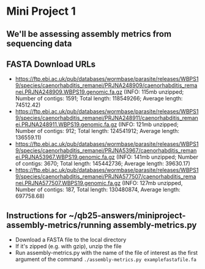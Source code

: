 # Mini Project 1
## We'll be assessing assembly metrics from sequencing data

## FASTA Download URLs
- https://ftp.ebi.ac.uk/pub/databases/wormbase/parasite/releases/WBPS19/species/caenorhabditis_remanei/PRJNA248909/caenorhabditis_remanei.PRJNA248909.WBPS19.genomic.fa.gz  (INFO: 115mb unzipped; Number of contigs: 1591; Total length: 118549266; Average length: 74512.42)
- https://ftp.ebi.ac.uk/pub/databases/wormbase/parasite/releases/WBPS19/species/caenorhabditis_remanei/PRJNA248911/caenorhabditis_remanei.PRJNA248911.WBPS19.genomic.fa.gz (INFO: 121mb unzipped; Number of contigs: 912; Total length: 124541912; Average length: 136559.11)
- https://ftp.ebi.ac.uk/pub/databases/wormbase/parasite/releases/WBPS19/species/caenorhabditis_remanei/PRJNA53967/caenorhabditis_remanei.PRJNA53967.WBPS19.genomic.fa.gz (INFO: 141mb unzipped; Number of contigs: 3670; Total length: 145442736; Average length: 39630.17)
- https://ftp.ebi.ac.uk/pub/databases/wormbase/parasite/releases/WBPS19/species/caenorhabditis_remanei/PRJNA577507/caenorhabditis_remanei.PRJNA577507.WBPS19.genomic.fa.gz (INFO: 127mb unzipped, Number of contigs: 187, Total length: 130480874, Average length: 697758.68)

## Instructions for ~/qb25-answers/miniproject-assembly-metrics/running assembly-metrics.py
- Download a FASTA file to the local directory
- If it's zipped (e.g. with gzip), unzip the file
- Run assembly-metrics.py with the name of the file of interest as the first argument of the command ```./assembly-metrics.py examplefastafile.fa```